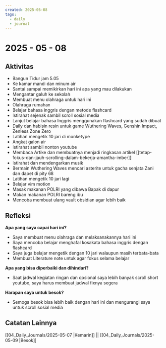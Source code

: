 ```yaml
---
created: 2025-05-08
tags:
  - daily
  - journal
---
```


# 2025 - 05 - 08

## Aktivitas

- Bangun Tidur jam 5.05
- Ke kamar mandi dan minum air
- Santai sampai memikirkan hari ini apa yang mau dilakukan
- Mengantar galuh ke sekolah
- Membuat menu olahraga untuk hari ini
- Olahraga rumahan 
- Belajar bahasa inggris dengan metode flashcard
- Istirahat sejenak sambil scroll sosial media
- Lanjut belajar bahasa Inggris menggunakan flashcard yang sudah dibuat
- Daily dan habisin resin untuk game Wuthering Waves, Genshin Impact, Zenless Zone Zero
- Latihan mengetik 10 jari di monketype
- Angkat galon air
- Istirahat sambil nonton youtube
- Membaca Artike dan membuatnya menjadi ringkasan artikel [[tetap-fokus-dan-jauh-scrolling-dalam-bekerja-amantha-imber]]
- Istirahat dan mendengarkan musik
- Bermain Wuthering Waves mencari asterite untuk gacha senjata Zani dan dapet di pity 68
- Latihan mengetik 10 jari lagi
- Belajar vim motion
- Masak makanan POLRI yang dibawa Bapak di dapur
- Makan makanan POLRI bareng ibu
- Mencoba membuat ulang vault obsidian agar lebih baik

## Refleksi

**Apa yang saya capai hari ini?**
- Saya membuat menu olahraga dan melaksanakannya hari ini
- Saya mencoba belajar menghafal kosakata bahasa inggris dengan flashcard
- Saya juga belajar mengetik dengan 10 jari walaupun masih terbata-bata
- Membuat Literature note untuk agar fokus selama belajar

**Apa yang bisa diperbaiki dan dihindari?**
- Saat jadwal kegiatan ringan dan opsional saya lebih banyak scroll short youtube, saya harus membuat jadwal fixnya segera

**Harapan saya untuk besok?**
- Semoga besok bisa lebih baik dengan hari ini dan mengurangi saya untuk scroll sosial media

## Catatan Lainnya
[[04_Daily_Journals/2025-05-07 |Kemarin]] || [[04_Daily_Journals/2025-05-09 |Besok]]

